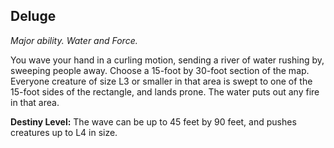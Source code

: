## Deluge

_Major ability. Water and Force._

You wave your hand in a curling motion, sending a river of water rushing by, sweeping people away. Choose a 15-foot by 30-foot section of the map. Everyone creature of size L3 or smaller in that area is swept to one of the 15-foot sides of the rectangle, and lands prone. The water puts out any fire in that area.

**Destiny Level:**
The wave can be up to 45 feet by 90 feet, and pushes creatures up to L4 in size.
